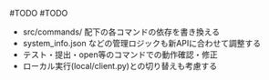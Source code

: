 #TODO
#TODO

- src/commands/ 配下の各コマンドの依存を書き換える
- system_info.json などの管理ロジックも新APIに合わせて調整する
- テスト・提出・open等のコマンドでの動作確認・修正
- ローカル実行(local/client.py)との切り替えも考慮する